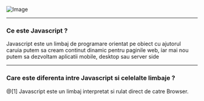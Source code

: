 
<span class="menu-title" style="display:none">Introduction</span>

![Image](https://i.imgflip.com/25r5vs.jpg)

---

<span class="menu-title" style="display:none">What is Javascript</span>

### Ce este Javascript ?
Javascript este un limbaj de programare orientat pe obiect cu ajutorul caruia putem sa cream continut dinamic pentru paginile web, iar mai nou putem sa dezvoltam aplicatii mobile, desktop sau server side


---

<span class="menu-title" style="display:none">Difference between Javascript and other languages</span>

### Care este diferenta intre Javascript si celelalte limbaje ?
@[1]
Javascript este un limbaj interpretat si rulat direct de catre Browser.